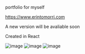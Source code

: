 portfolio for myself

https://www.erintomorri.com

A new version will be avaliable soon 

Created in React

![image](https://github.com/ErinTomorri/ErinTomorriWebsite/assets/97967950/b778e3e6-1c53-4d8c-9dd3-fa39e34edbbd)
![image](https://github.com/ErinTomorri/ErinTomorriWebsite/assets/97967950/89bdc2d2-96c0-4162-b334-e880e7921d0f)
![image](https://github.com/ErinTomorri/ErinTomorriWebsite/assets/97967950/c863a761-aa50-4293-8395-fca174640f88)
